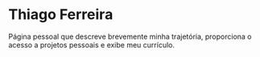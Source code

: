 # Thiago Ferreira

Página pessoal que descreve brevemente minha trajetória, proporciona o acesso a projetos 
pessoais e exibe meu currículo.
